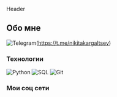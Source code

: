 Header

## Обо мне
![Telegram](https://img.shields.io/badge/Telegram-26A5E4?style=for-the-badge&logo=telegram&logoColor=white)(https://t.me/nikitakargaltsev)

### Технологии
![Python](https://img.shields.io/badge/Python-3776AB?style=for-the-badge&logo=python&logoColor=white)
![SQL](https://img.shields.io/badge/SQL-336791?style=for-the-badge&logo=postgresql&logoColor=white)
![Git](https://img.shields.io/badge/Git-F05032?style=for-the-badge&logo=git&logoColor=white)

### Мои соц сети

